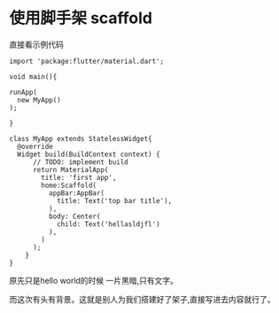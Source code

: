 # 使用脚手架 scaffold

直接看示例代码

```
import 'package:flutter/material.dart';

void main(){

runApp(
  new MyApp()
);

}

class MyApp extends StatelessWidget{
  @override
  Widget build(BuildContext context) {
      // TODO: implement build
      return MaterialApp(
        title: 'first app',
        home:Scaffold(
          appBar:AppBar(
            title: Text('top bar title'),
          ),
          body: Center(
            child: Text('hellasldjfl')
          ),
        )
      );
    }
}
```

原先只是hello world的时候 一片黑暗,只有文字。

而这次有头有背景。这就是别人为我们搭建好了架子,直接写进去内容就行了。

